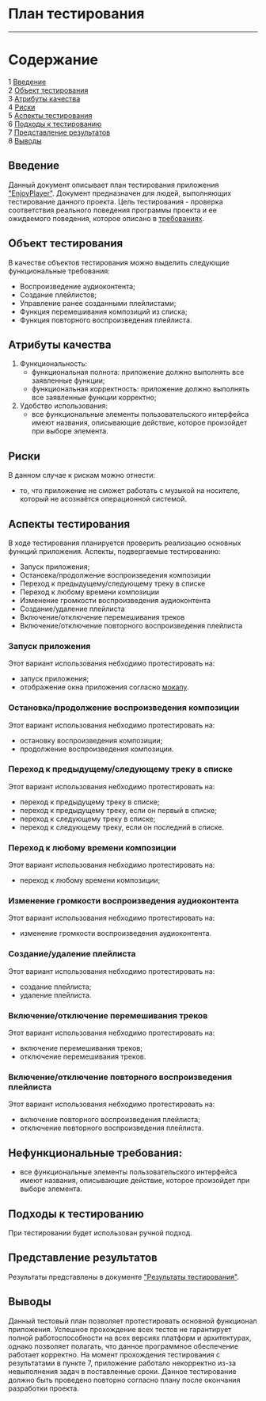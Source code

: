 # План тестирования
---

# Содержание
1 [Введение](#introduction)  
2 [Объект тестирования](#items)  
3 [Атрибуты качества](#quality)  
4 [Риски](#risk)  
5 [Аспекты тестирования](#features)  
6 [Подходы к тестированию](#approach)  
7 [Представление результатов](#pass)  
8 [Выводы](#conclusion)

<a name="introduction"/>

## Введение

Данный документ описывает план тестирования приложения ["EnjoyPlayer"](https://github.com/glestorn/EnjoyPlayer). Документ предназначен для людей, выполняющих тестирование данного проекта. Цель тестирования - проверка соответствия реального поведения программы проекта и ее ожидаемого поведения, которое описано в [требованиях](https://github.com/glestorn/EnjoyPlayer/blob/master/Documents/Requirements/RussianRequirementsDocument.md).

<a name="items"/>

## Объект тестирования

В качестве объектов тестирования можно выделить следующие функциональные требования:

* Воспроизведение аудиоконтента;
* Создание плейлистов;
* Управление ранее созданными плейлистами;
* Функция перемешивания композиций из списка;
* Функция повторного воспроизведения плейлиста. 

<a name="quality"/>

## Атрибуты качества

1. Функциональность:
    - функциональная полнота: приложение должно выполнять все заявленные функции;
    - функциональная корректность: приложение должно выполнять все заявленные функции корректно;
2. Удобство использования:
    - все функциональные элементы пользовательского интерфейса имеют названия, описывающие действие, которое произойдет при выборе элемента.

<a name="risk"/>

## Риски

В данном случае к рискам можно отнести:
* то, что приложение не сможет работать с музыкой на носителе, который не асознаётся операционной системой.

<a name="features"/>

## Аспекты тестирования

В ходе тестирования планируется проверить реализацию основных функций приложения. Аспекты, подвергаемые тестированию: 
* Запуск приложения;  
* Остановка/продолжение воспроизведения композиции  
* Переход к предыдущему/следующему треку в списке  
* Переход к любому времени композиции 
* Изменение громкости воспроизведения аудиоконтента  
* Создание/удаление плейлиста  
* Включение/отключение перемешивания треков  
* Включение/отключение повторного воспроизведения плейлиста  

### Запуск приложения
Этот вариант использования небходимо протестировать на:
* запуск приложения;
* отображение окна приложения согласно [мокапу](https://github.com/glestorn/EnjoyPlayer/blob/master/Documents/Mockups/MainView.png).

### Остановка/продолжение воспроизведения композиции
Этот вариант использования небходимо протестировать на:
* остановку воспроизведения композиции;  
* продолжение воспроизведения композиции.  

### Переход к предыдущему/следующему треку в списке
Этот вариант использования небходимо протестировать на:
* переход к предыдущему треку в списке;  
* переход к предыдущему треку, если он первый в списке;  
* переход к следующему треку в списке;  
* переход к следующему треку, если он последний в списке.  

### Переход к любому времени композиции
Этот вариант использования небходимо протестировать на:
* переход к любому времени композиции;

### Изменение громкости воспроизведения аудиоконтента
Этот вариант использования небходимо протестировать на:
* изменение громкости воспроизведения аудиоконтента.

### Создание/удаление плейлиста
Этот вариант использования небходимо протестировать на:
* создание плейлиста;
* удаление плейлиста.

### Включение/отключение перемешивания треков
Этот вариант использования небходимо протестировать на:
* включение перемешивания треков;
* отключение перемешивания треков.

### Включение/отключение повторного воспроизведения плейлиста
Этот вариант использования небходимо протестировать на:
* включение повторного воспроизведения плейлиста;
* отключение повторного воспроизведения плейлиста.

## Нефункциональные требования:
* все функциональные элементы пользовательского интерфейса имеют названия, описывающие действие, которое произойдет при выборе элемента.

<a name="approach"/>

## Подходы к тестированию

При тестировании будет использован ручной подход.

<a name="pass"/>

## Представление результатов

Результаты представлены  в документе ["Результаты тестирования"](https://github.com/DanutaGagua/Personal-film-collection-manager/blob/master/Test%20results.md).

<a name="conclusion"/>

## Выводы

Данный тестовый план позволяет протестировать основной функционал приложения. Успешное прохождение всех тестов не гарантирует полной работоспособности на всех версиях платформ и архитектурах, однако позволяет полагать, что данное программное обеспечение работает корректно. На момент прохождения тестирования с результатами в пункте 7, приложение работало некорректно из-за невыполнения задач в поставленные сроки. Данное тестирование должно быть проведено повторно согласно плану после окончания разработки проекта.
